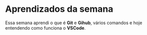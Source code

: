 # Aprendizados da semana

Essa semana aprendi o que é **Git** e **Gihub**, vários comandos e hoje entendendo como funciona o **VSCode**.